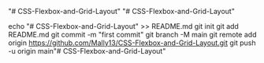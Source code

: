 "# CSS-Flexbox-and-Grid-Layout" 
"# CSS-Flexbox-and-Grid-Layout" 



echo "# CSS-Flexbox-and-Grid-Layout" >> README.md
git init
git add README.md
git commit -m "first commit"
git branch -M main
git remote add origin https://github.com/Mally13/CSS-Flexbox-and-Grid-Layout.git
git push -u origin main"# CSS-Flexbox-and-Grid-Layout" 
